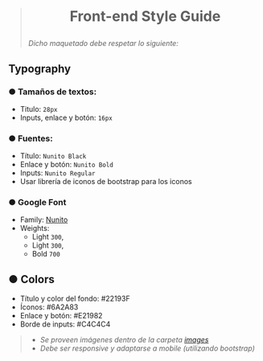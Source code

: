 ># <p align="center"> Front-end Style Guide </p>
>
> _Dicho maquetado debe respetar lo siguiente:_

## Typography
### ● Tamaños de textos:
- Titulo: `28px`
- Inputs, enlace y botón: `16px`

### ● Fuentes:
- Título: `Nunito Black`
- Enlace y botón: `Nunito Bold`
- Inputs: `Nunito Regular`
- Usar librería de iconos de bootstrap para los iconos

### ● Google Font
- Family: [Nunito](https://fonts.google.com/specimen/Nunito?query=nunito)
- Weights: 
    - Light `300`,
    - Light `300`,
    - Bold  `700`

## ● Colors
- Título y color del fondo: #22193F
- Íconos: #6A2A83
- Enlace y botón: #E21982
- Borde de inputs: #C4C4C4


> - _Se proveen imágenes dentro de la carpeta [images](/assets/images)_
> - _Debe ser responsive y adaptarse a mobile (utilizando bootstrap)_
